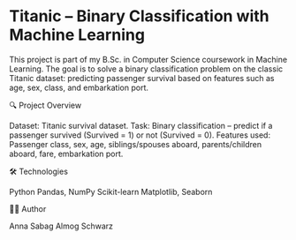 # Titanic – Binary Classification with Machine Learning
This project is part of my B.Sc. in Computer Science coursework in Machine Learning.
The goal is to solve a binary classification problem on the classic Titanic dataset: predicting passenger survival based on features such as age, sex, class, and embarkation port.

🔍 Project Overview

Dataset: Titanic survival dataset.
Task: Binary classification – predict if a passenger survived (Survived = 1) or not (Survived = 0).
Features used: Passenger class, sex, age, siblings/spouses aboard, parents/children aboard, fare, embarkation port.

🛠️ Technologies

Python
Pandas, NumPy
Scikit-learn
Matplotlib, Seaborn

👩‍💻 Author

Anna Sabag
Almog Schwarz
